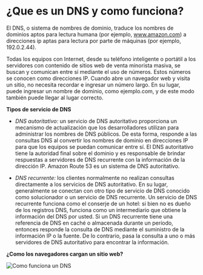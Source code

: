 # ¿Que es un DNS y como funciona?
El DNS, o sistema de nombres de dominio, traduce los nombres de dominios aptos para lectura humana (por ejemplo, www.amazon.com) a direcciones ip aptas para lectura por parte de máquinas (por ejemplo, 192.0.2.44).

Todas los equipos con Internet, desde su teléfono inteligente o portátil a los servidores con contenido de sitios web de venta minorista masiva, se buscan y comunican entre sí mediante el uso de números. Estos números se conocen como direcciones IP. Cuando abre un navegador web y visita un sitio, no necesita recordar e ingresar un número largo. En su lugar, puede ingresar un nombre de dominio, como ejemplo.com, y de este modo también puede llegar al lugar correcto.

**Tipos de servicio de DNS**
- *DNS autoritativo:* un servicio de DNS autoritativo proporciona un mecanismo de actualización que los desarrolladores utilizan para administrar los nombres de DNS públicos. De esta forma, responde a las consultas DNS al convertir los nombres de dominio en direcciones IP para que los equipos se puedan comunicar entre sí. El DNS autoritativo tiene la autoridad final sobre el dominio y es responsable de brindar respuestas a servidores de DNS recurrente con la información de la dirección IP. Amazon Route 53 es un sistema de DNS autoritativo.

- *DNS recurrente:* los clientes normalmente no realizan consultas directamente a los servicios de DNS autoritativo. En su lugar, generalmente se conectan con otro tipo de servicio de DNS conocido como solucionador o un servicio de DNS recurrente. Un servicio de DNS recurrente funciona como el conserje de un hotel: si bien no es dueño de los registros DNS, funciona como un intermediario que obtiene la información del DNS por usted. Si un DNS recurrente tiene una referencia de DNS en caché o almacenada durante un período, entonces responde la consulta de DNS mediante el suministro de la información IP o la fuente. De lo contrario, pasa la consulta a uno o más servidores de DNS autoritativo para encontrar la información.

**¿Como los navegadores cargan un sitio web?**

![Como funciona un DNS](./img/dns-función.jpg)
